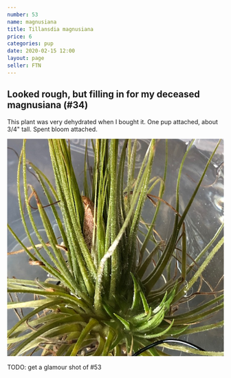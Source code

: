 ```yaml
---
number: 53
name: magnusiana
title: Tillansdia magnusiana
price: 6
categories: pup 
date: 2020-02-15 12:00
layout: page
seller: FTN
---
```

## Looked rough, but filling in for my deceased magnusiana (#34)

This plant was very dehydrated when I bought it. One pup attached, about 3/4" tall. Spent bloom attached.

!["Tillandsia magnusiana"](/i/IMG_6009.jpeg "Tillandsia magnusiana")

TODO: get a glamour shot of #53
